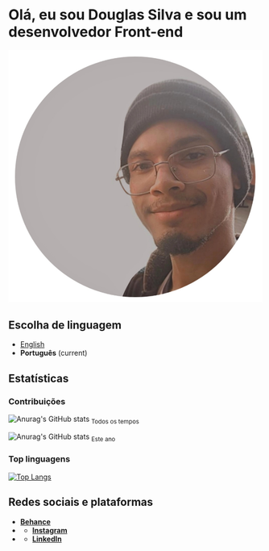 # Olá, eu sou Douglas Silva e sou um desenvolvedor Front-end
![Foto do desenvolvedor Front-end Douglas Silva](/assets/me.png)

## Escolha de linguagem
* [English](/README.md)
* **Português** (current)

## Estatísticas
### Contribuições
![Anurag's GitHub stats](https://github-readme-stats.vercel.app/api?username=devdouglasgfs&theme=tokyonight&show_icons=true&count_private=true&locale=en&cache_seconds=14400&include_all_commits=true)
<sub>Todos os tempos</sub>

![Anurag's GitHub stats](https://github-readme-stats.vercel.app/api?username=devdouglasgfs&theme=tokyonight&show_icons=true&count_private=true&locale=en&cache_seconds=14400&include_all_commits=false)
<sub>Este ano</sub>


### Top linguagens
[![Top Langs](https://github-readme-stats.vercel.app/api/top-langs/?username=devdouglasgfs&theme=tokyonight)](https://github.com/anuraghazra/github-readme-stats)

## Redes sociais e plataformas
* [**__Behance__**](https://www.behance.net/devdouglassilva)
* * [**__Instagram__**](https://instagram.com/douglassilva_developer?igshid=MzNlNGNkZWQ4Mg==)
* * [**__LinkedIn__**](https://www.linkedin.com/in/developer-douglas-silva)